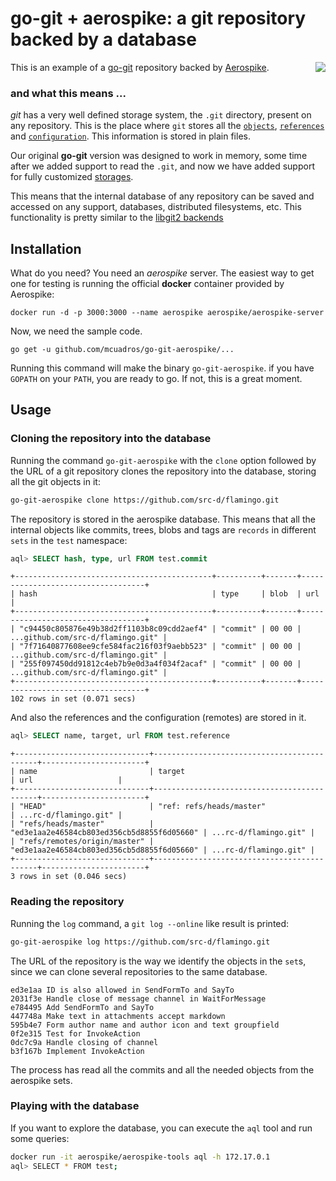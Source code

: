# go-git + aerospike: a git repository backed by a database

<img src="https://upload.wikimedia.org/wikipedia/en/2/2b/Aerospike_logo.png" align="right"/> This is an example of a [go-git](https://github.com/src-d/go-git) repository backed by [Aerospike](http://www.aerospike.com/). 




### and what this means ...
*git* has a very well defined storage system, the `.git` directory, present on any repository. This is the place where `git` stores all the [`objects`](https://git-scm.com/book/en/v2/Git-Internals-Git-Objects), [`references`](https://git-scm.com/book/es/v2/Git-Internals-Git-References) and [`configuration`](https://git-scm.com/docs/git-config#_configuration_file). This information is stored in plain files.

Our original **go-git** version was designed to work in memory, some time after we added support to read the `.git`, and now we have added support for fully customized [storages](https://godoc.org/github.com/dink10/go-git.v4/storage#Storer).

This means that the internal database of any repository can be saved and accessed on any support, databases, distributed filesystems, etc. This functionality is pretty similar to the [libgit2 backends](http://blog.deveo.com/your-git-repository-in-a-database-pluggable-backends-in-libgit2/)


Installation
------------

What do you need? You need an *aerospike* server. The easiest way to get one for testing is running the official **docker** container provided by Aerospike:

```
docker run -d -p 3000:3000 --name aerospike aerospike/aerospike-server
```

Now, we need the sample code.

```
go get -u github.com/mcuadros/go-git-aerospike/...
```

Running this command will make the binary `go-git-aerospike`. if you have `GOPATH` on your `PATH`, you are ready to go. If not, this is a great moment.

Usage
-----

### Cloning the repository into the database

Running the command `go-git-aerospike` with the `clone` option followed by the URL of a git repository clones the repository into the database, storing all the git objects in it:

```sh
go-git-aerospike clone https://github.com/src-d/flamingo.git
```

The repository is stored in the aerospike database. This means that all the internal objects like commits, trees, blobs and tags are `records` in different `sets` in the `test` namespace:

```sql
aql> SELECT hash, type, url FROM test.commit
```

```
+--------------------------------------------+----------+-------+-----------------------------------+
| hash                                       | type     | blob  | url                               |
+--------------------------------------------+----------+-------+-----------------------------------+
| "c94450c805876e49b38d2ff1103b8c09cdd2aef4" | "commit" | 00 00 | ...github.com/src-d/flamingo.git" |
| "7f71640877608ee9cfe584fac216f03f9aebb523" | "commit" | 00 00 | ...github.com/src-d/flamingo.git" |
| "255f097450dd91812c4eb7b9e0d3a4f034f2acaf" | "commit" | 00 00 | ...github.com/src-d/flamingo.git" |
+--------------------------------------------+----------+-------+-----------------------------------+
102 rows in set (0.071 secs)
```

And also the references and the configuration (remotes) are stored in it.

```sql
aql> SELECT name, target, url FROM test.reference
```
```
+------------------------------+--------------------------------------------+-----------------------+
| name                         | target                                     | url                   |
+------------------------------+--------------------------------------------+-----------------------+
| "HEAD"                       | "ref: refs/heads/master"                   | ...rc-d/flamingo.git" |
| "refs/heads/master"          | "ed3e1aa2e46584cb803ed356cb5d8855f6d05660" | ...rc-d/flamingo.git" |
| "refs/remotes/origin/master" | "ed3e1aa2e46584cb803ed356cb5d8855f6d05660" | ...rc-d/flamingo.git" |
+------------------------------+--------------------------------------------+-----------------------+
3 rows in set (0.046 secs)
```

### Reading the repository

Running the `log` command, a `git log --online` like result is printed:

```sh
go-git-aerospike log https://github.com/src-d/flamingo.git
```

The URL of the repository is the way we identify the objects in the `set`s, since we can clone several repositories to the same database.

```
ed3e1aa ID is also allowed in SendFormTo and SayTo
2031f3e Handle close of message channel in WaitForMessage
e784495 Add SendFormTo and SayTo
447748a Make text in attachments accept markdown
595b4e7 Form author name and author icon and text groupfield
0f2e315 Test for InvokeAction
0dc7c9a Handle closing of channel
b3f167b Implement InvokeAction
```

The process has read all the commits and all the needed objects from the aerospike sets.

### Playing with the database

If you want to explore the database, you can execute the `aql` tool and run some queries:

```sh
docker run -it aerospike/aerospike-tools aql -h 172.17.0.1
aql> SELECT * FROM test;
```
